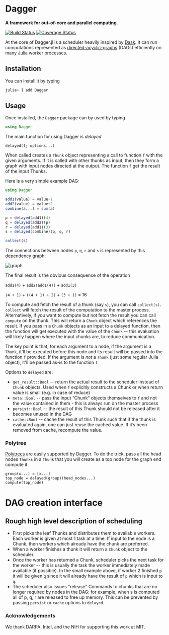 # Dagger

**A framework for out-of-core and parallel computing**.

[![Build Status](https://travis-ci.org/JuliaParallel/Dagger.jl.svg?branch=master)](https://travis-ci.org/JuliaParallel/Dagger.jl) [![Coverage Status](https://coveralls.io/repos/github/JuliaParallel/Dagger.jl/badge.svg?branch=master)](https://coveralls.io/github/JuliaParallel/Dagger.jl?branch=master)

At the core of Dagger.jl is a scheduler heavily inspired by [Dask](http://dask.pydata.org/en/latest/). It can run computations represented as [directed-acyclic-graphs](https://en.wikipedia.org/wiki/Directed_acyclic_graph) (DAGs) efficiently on many Julia worker processes.


## Installation

You can install it by typing

```julia
julia> ] add Dagger
```

## Usage

Once installed, the `Dagger` package can by used by typing

```julia
using Dagger
```

The main function for using Dagger is *delayed*

`delayed(f; options...)`

When called creates a `Thunk` object representing a call to function `f` with the given arguments. If it is called with other thunks as input, then they form a graph with input nodes directed at the output. The function `f` get the result of the input Thunks.

Here is a very simple example DAG:

```julia
using Dagger

add1(value) = value+1
add2(value) = value+2
combine(a...) = sum(a)

p = delayed(add1)(4)
q = delayed(add2)(p)
r = delayed(add1)(3)
s = delayed(combine)(p, q, r)

collect(s)
```
The connections between nodes `p`, `q`, `r` and `s` is represented by this dependency graph:

![graph](https://user-images.githubusercontent.com/25916/26920104-7b9b5fa4-4c55-11e7-97fb-fe5b9e73cae6.png)


The final result is the obvious consequence of the operation

 `add1(4)` + `add2(add1(4))` + `add1(3)`

 `(4 + 1)` + `((4 + 1) + 2)` + `(3 + 1)` = 16

To compute and fetch the result of a thunk (say `s`), you can call `collect(s)`. `collect` will fetch the result of the computation to the master process. Alternatively, if you want to compute but not fetch the result you can call `compute` on the thunk. This will return a `Chunk` object which references the result. If you pass in a `Chunk` objects as an input to a delayed function, then the function will get executed with the value of the `Chunk` -- this evaluation will likely happen where the input chunks are, to reduce communication.

The key point is that, for each argument to a node, if the argument is a `Thunk`, it'll be executed before this node and its result will be passed into the function `f` provided.
If the argument is *not* a `Thunk` (just some regular Julia object), it'll be passed as-is to the function `f`


 
Options to `delayed` are:
- `get_result::Bool` -- return the actual result to the scheduler instead of `Chunk` objects. Used when `f` explicitly constructs a Chunk or when return value is small (e.g. in case of reduce)
- `meta::Bool` -- pass the input “Chunk” objects themselves to `f` and not the value contained in them - this is always run on the master process
- `persist::Bool` -- the result of this Thunk should not be released after it becomes unused in the DAG
- `cache::Bool` -- cache the result of this Thunk such that if the thunk is evaluated again, one can just reuse the cached value. If it’s been removed from cache, recompute the value.


### Polytree

[Polytrees](https://en.wikipedia.org/wiki/Polytree "Polytrees") are easily supported by Dagger. To do the trick, pass all the head nodes `Thunks` in a `Thunk` that you will create as a top node for the graph end compute it.
```
group(x...) = [x...]
top_node = delayed(group)(head_nodes...)
compute(top_node)
```

# DAG creation interface

## Rough high level description of scheduling

- First picks the leaf Thunks and distributes them to available workers. Each worker is given at most 1 task at a time. If input to the node is a Chunk, then workers which already have the chunk are preferred.
- When a worker finishes a thunk it will return a `Chunk` object to the scheduler.
- Once the worker has returned a Chunk, scheduler picks the next task for the worker -- this is usually the task the worker immediately made available (if possible). In the small example above, if worker 2 finished `p` it will be given `q` since it will already have the result of `p` which is input to `q`.
- The scheduler also issues "release" Commands to chunks that are no longer required by nodes in the DAG: for example, when s is computed all of p, q, r are released to free up memory. This can be prevented by passing `persist` or `cache` options to `delayed`.

### Acknowledgements

We thank DARPA, Intel, and the NIH for supporting this work at MIT.

